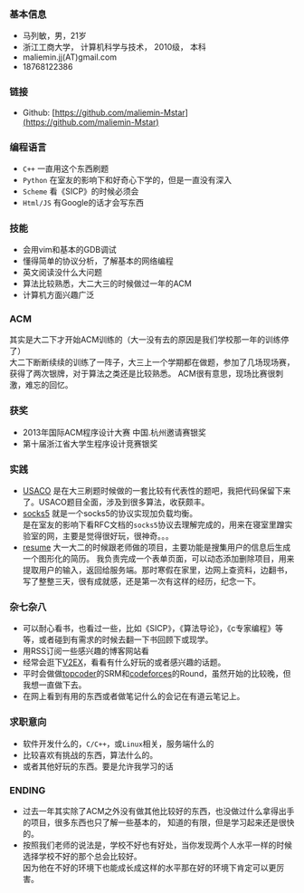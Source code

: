 ### 基本信息
- 马列敏，男，21岁
- 浙江工商大学， 计算机科学与技术， 2010级， 本科
- maliemin.jj(AT)gmail.com
- 18768122386

### 链接
- Github: [https://github.com/maliemin-Mstar](https://github.com/maliemin-Mstar)

### 编程语言
- `C++` 一直用这个东西刷题
- `Python` 在室友的影响下和好奇心下学的，但是一直没有深入
- `Scheme` 看《SICP》的时候必须会
- `Html/JS` 有Google的话才会写东西

### 技能
- 会用vim和基本的GDB调试
- 懂得简单的协议分析，了解基本的网络编程
- 英文阅读没什么大问题
- 算法比较熟悉，大二大三的时候做过一年的ACM
- 计算机方面兴趣广泛

### ACM
其实是大二下才开始ACM训练的（大一没有去的原因是我们学校那一年的训练停了）  
大二下断断续续的训练了一阵子，大三上一个学期都在做题，参加了几场现场赛，获得了两次银牌，对于算法之类还是比较熟悉。
ACM很有意思，现场比赛很刺激，难忘的回忆。

### 获奖
- 2013年国际ACM程序设计大赛 中国.杭州邀请赛银奖
- 第十届浙江省大学生程序设计竞赛银奖

### 实践
- [USACO](https://github.com/maliemin-Mstar/USACO_TRAINING) 是在大三刷题时候做的一套比较有代表性的题吧，我把代码保留下来了。USACO题目全面，涉及到很多算法，收获颇丰。
- [socks5](https://github.com/maliemin-Mstar/socks5) 就是一个socks5的协议实现加负载均衡。  
是在室友的影响下看RFC文档的`socks5`协议去理解完成的，用来在寝室里蹭实验室的网，主要是觉得很好玩，很神奇。。。
- [resume](https://github.com/maliemin-Mstar/infor) 大一大二的时候跟老师做的项目，主要功能是搜集用户的信息后生成一个图形化的简历。
我负责完成一个表单页面，可以动态添加删除项目，用来提取用户的输入，返回给服务端。那时寒假在家里，边网上查资料，边翻书，写了整整三天，很有成就感，还是第一次有这样的经历，纪念一下。

### 杂七杂八
- 可以耐心看书，也看过一些，比如《SICP》，《算法导论》，《c专家编程》等等，或者碰到有需求的时候去翻一下书回顾下或现学。
- 用RSS订阅一些感兴趣的博客网站看
- 经常会逛下[V2EX](http://www.v2ex.com/)，看看有什么好玩的或者感兴趣的话题。
- 平时会做做[topcoder](http://community.topcoder.com/tc)的SRM和[codeforces](http://codeforces.com/)的Round，虽然开始的比较晚，但我想一直做下去。
- 在网上看到有用的东西或者做笔记什么的会记在有道云笔记上。

### 求职意向
- 软件开发什么的，`C/C++`，或`Linux`相关，服务端什么的
- 比较喜欢有挑战的东西，算法什么的。
- 或者其他好玩的东西。要是允许我学习的话

### ENDING
- 过去一年其实除了ACM之外没有做其他比较好的东西，也没做过什么拿得出手的项目，很多东西也只了解一些基本的，
知道的有限，但是学习起来还是很快的。
- 按照我们老师的说法是，学校不好也有好处，当你发现两个人水平一样的时候选择学校不好的那个总会比较好。  
因为他在不好的环境下也能成长成这样的水平那在好的环境下肯定可以更厉害。
